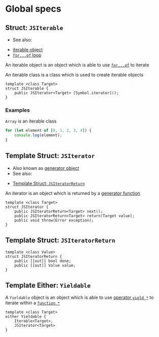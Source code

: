 
# Global specs

## Struct: `JSIterable`

 * See also:
  - [iterable object](https://developer.mozilla.org/en-US/docs/Web/JavaScript/Guide/Iterators_and_Generators#Iterables)
  - [`for...of` loop](https://developer.mozilla.org/en-US/docs/Web/JavaScript/Reference/Statements/for...of)

An iterable object is an object which is able to use [`for...of`](https://developer.mozilla.org/en-US/docs/Web/JavaScript/Reference/Statements/for...of) to iterate

An iterable class is a class which is used to create iterable objects

```
template <class Target>
struct JSIterable {
	public JSIterator<Target> [Symbol.iterator]();
}
```

### Examples

`Array` is an iterable class
```javascript
for (let element of [0, 1, 2, 3, 4]) {
	console.log(element);
}
```

## Template Struct: `JSIterator`

 * Also known as [generator object](https://developer.mozilla.org/vi/docs/Web/JavaScript/Reference/Global_Objects/Generator)
 * See also:
  - [Template Struct: `JSIteratorReturn`](./readme.md#template-struct-jsiteratorreturn)

An iterator is an object which is returned by a [generator function](./readme.md#template-function-generator)

```
template <class Target>
struct JSIterator {
	public JSIteratorReturn<Target> next();
	public JSIteratorReturn<Target> return(Target value);
	public void throw(Error exception);
}
```

## Template Struct: `JSIteratorReturn`

```
template <class Value>
struct JSIteratorReturn {
	public [[out]] bool done;
	public [[out]] Value value;
}
```

## Template Either: `Yieldable`

A `Yieldable` object is an object which is able to use [operator `yield *`](https://developer.mozilla.org/en-US/docs/Web/JavaScript/Reference/Operators/yield*) to iterate within a [`function *`](https://developer.mozilla.org/en-US/docs/Web/JavaScript/Reference/Statements/function*)

```
template <class Target>
either Yieldable {
	Iterable<Target>,
	JSIterator<Target>
}
```
